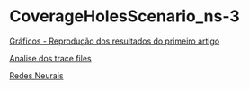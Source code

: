 # CoverageHolesScenario_ns-3

[Gráficos - Reprodução dos resultados do primeiro artigo](http://nbviewer.jupyter.org/github/ycaroravel/CoverageHolesScenario_ns-3/blob/master/charts.ipynb)  

[Análise dos trace files](http://nbviewer.jupyter.org/github/ycaroravel/CoverageHolesScenario_ns-3/blob/master/trace_analytics.ipynb)  

[Redes Neurais](http://nbviewer.jupyter.org/github/ycaroravel/CoverageHolesScenario_ns-3/blob/master/neural_nets.ipynb)

